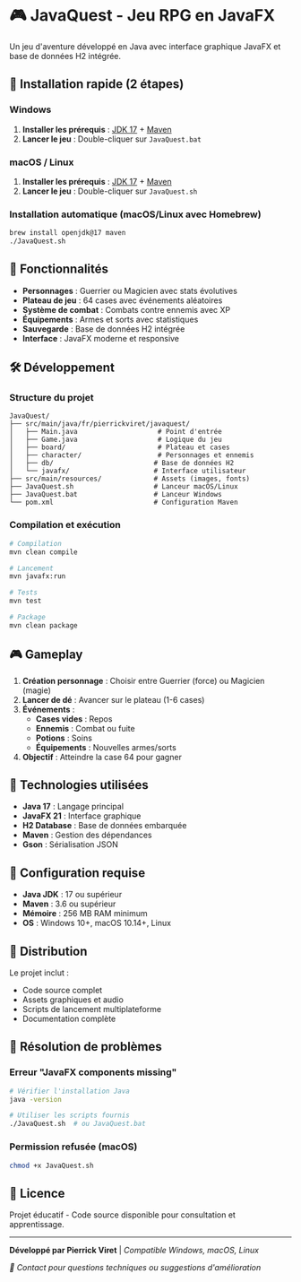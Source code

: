 # 🎮 JavaQuest - Jeu RPG en JavaFX

Un jeu d'aventure développé en Java avec interface graphique JavaFX et base de données H2 intégrée.

## 🚀 Installation rapide (2 étapes)

### Windows
1. **Installer les prérequis** : [JDK 17](https://www.azul.com/downloads/?package=jdk#zulu) + [Maven](https://maven.apache.org/download.cgi)
2. **Lancer le jeu** : Double-cliquer sur `JavaQuest.bat`

### macOS / Linux  
1. **Installer les prérequis** : [JDK 17](https://www.azul.com/downloads/?package=jdk#zulu) + [Maven](https://maven.apache.org/download.cgi)
2. **Lancer le jeu** : Double-cliquer sur `JavaQuest.sh`

### Installation automatique (macOS/Linux avec Homebrew)
```bash
brew install openjdk@17 maven
./JavaQuest.sh
```

## 🎯 Fonctionnalités

- **Personnages** : Guerrier ou Magicien avec stats évolutives
- **Plateau de jeu** : 64 cases avec événements aléatoires
- **Système de combat** : Combats contre ennemis avec XP
- **Équipements** : Armes et sorts avec statistiques
- **Sauvegarde** : Base de données H2 intégrée
- **Interface** : JavaFX moderne et responsive

## 🛠 Développement

### Structure du projet
```
JavaQuest/
├── src/main/java/fr/pierrickviret/javaquest/
│   ├── Main.java                    # Point d'entrée
│   ├── Game.java                    # Logique du jeu
│   ├── board/                       # Plateau et cases
│   ├── character/                   # Personnages et ennemis
│   ├── db/                         # Base de données H2
│   └── javafx/                     # Interface utilisateur
├── src/main/resources/             # Assets (images, fonts)
├── JavaQuest.sh                    # Lanceur macOS/Linux
├── JavaQuest.bat                   # Lanceur Windows
└── pom.xml                         # Configuration Maven
```

### Compilation et exécution
```bash
# Compilation
mvn clean compile

# Lancement
mvn javafx:run

# Tests
mvn test

# Package
mvn clean package
```

## 🎮 Gameplay

1. **Création personnage** : Choisir entre Guerrier (force) ou Magicien (magie)
2. **Lancer de dé** : Avancer sur le plateau (1-6 cases)
3. **Événements** :
   - **Cases vides** : Repos
   - **Ennemis** : Combat ou fuite
   - **Potions** : Soins
   - **Équipements** : Nouvelles armes/sorts
4. **Objectif** : Atteindre la case 64 pour gagner

## 💾 Technologies utilisées

- **Java 17** : Langage principal
- **JavaFX 21** : Interface graphique
- **H2 Database** : Base de données embarquée
- **Maven** : Gestion des dépendances
- **Gson** : Sérialisation JSON

## 🔧 Configuration requise

- **Java JDK** : 17 ou supérieur
- **Maven** : 3.6 ou supérieur
- **Mémoire** : 256 MB RAM minimum
- **OS** : Windows 10+, macOS 10.14+, Linux

## 📁 Distribution

Le projet inclut :
- Code source complet
- Assets graphiques et audio
- Scripts de lancement multiplateforme
- Documentation complète

## 🐛 Résolution de problèmes

### Erreur "JavaFX components missing"
```bash
# Vérifier l'installation Java
java -version

# Utiliser les scripts fournis
./JavaQuest.sh  # ou JavaQuest.bat
```

### Permission refusée (macOS)
```bash
chmod +x JavaQuest.sh
```

## 📝 Licence

Projet éducatif - Code source disponible pour consultation et apprentissage.

---

**Développé par Pierrick Viret** | *Compatible Windows, macOS, Linux*

*📧 Contact pour questions techniques ou suggestions d'amélioration*
